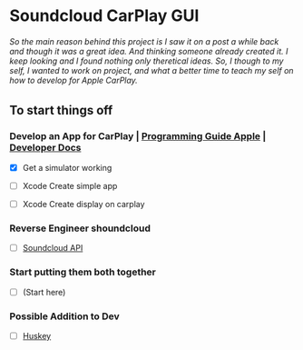 # Soundcloud CarPlay GUI
###### So the main reason behind this project is I saw it on a post a while back and though it was a great idea. And thinking someone already created it. I keep looking and I found nothing only theretical ideas. So, I though to my self, I wanted to work on project, and what a better time to teach my self on how to develop for Apple CarPlay.

## To start things off

### Develop an App for CarPlay | [Programming Guide Apple](https://developer.apple.com/carplay/documentation/CarPlay-App-Programming-Guide.pdf) | [Developer Docs](https://developer.apple.com/documentation/carplay/)
- [x] Get a simulator working
- [ ] Xcode Create simple app
- [ ] Xcode Create display on carplay


### Reverse Engineer shoundcloud
- [ ] [Soundcloud API](https://developers.soundcloud.com/docs)


### Start putting them both together
- [ ] (Start here)


### Possible Addition to Dev
- [ ] [Huskey](https://typicode.github.io/husky/#/)
